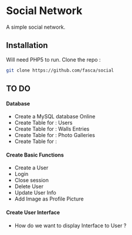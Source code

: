 Social Network
==============

A simple social network.

Installation
------------

Will need PHP5 to run.
Clone the repo :

~~~sh
git clone https://github.com/fasca/social
~~~

TO DO
-----

#### Database

- Create a MySQL database Online
- Create Table for : Users
- Create Table for : Walls Entries
- Create Table for : Photo Galleries
- Create Table for : 

#### Create Basic Functions

- Create a User
- Login
- Close session
- Delete User
- Update User Info
- Add Image as Profile Picture

#### Create User Interface

- How do we want to display Interface to User ?
